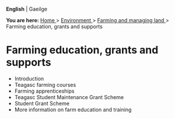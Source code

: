 **English** |  Gaeilge 

**You are here:** [ Home ](/en/) > [ Environment ](/en/environment/) > [
Farming and managing land ](/en/environment/land/) > Farming education, grants
and supports

#  Farming education, grants and supports

  * Introduction 
  * Teagasc farming courses 
  * Farming apprenticeships 
  * Teagasc Student Maintenance Grant Scheme 
  * Student Grant Scheme 
  * More information on farm education and training 
